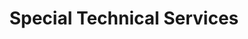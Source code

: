 ---
title: "Special Technical Services"
url: /budd-lake/special-technical-services/
shop: Elektrisch
---